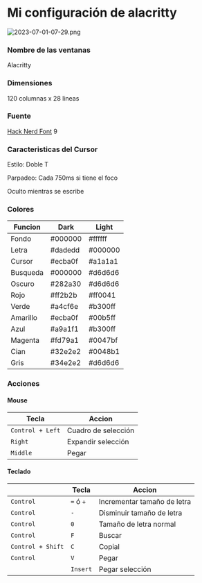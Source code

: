 # Mi configuración de alacritty

![2023-07-01-07-29.png](https://i.postimg.cc/kg1cNr1q/2023-07-01-07-29.png)

### Nombre de las ventanas
Alacritty

### Dimensiones
120 columnas x 28 lineas

### Fuente
[Hack Nerd Font](https://www.nerdfonts.com/font-downloads) 9

### Caracteristicas del Cursor

Estilo: Doble T 

Parpadeo: Cada 750ms si tiene el foco

Oculto mientras se escribe

### Colores

|Funcion    | Dark    | Light   |
|-----------|---------|---------|
|Fondo      | #000000 | #ffffff |
|Letra      | #dadedd | #000000 |
|Cursor     | #ecba0f | #a1a1a1 |
|Busqueda   | #000000 | #d6d6d6 |
|Oscuro     | #282a30 | #d6d6d6 |
|Rojo       | #ff2b2b | #ff0041 |
|Verde      | #a4cf6e | #b300ff |
|Amarillo   | #ecba0f | #00b5ff |
|Azul       | #a9a1f1 | #b300ff |
|Magenta    | #fd79a1 | #0047bf |
|Cian       | #32e2e2 | #0048b1 |
|Gris       | #34e2e2 | #d6d6d6 |

### Acciones

#### Mouse

| Tecla | Accion |
|-------|--------|
| ```Control + Left``` | Cuadro de selección |
| ```Right``` | Expandir selección |
| ```Middle``` | Pegar |

#### Teclado 

|  | Tecla  | Accion |
|--|--------|--------|
| ```Control``` | ```=``` ó ```+``` | Incrementar tamaño de letra |
| ```Control``` | ```-``` | Disminuir tamaño de letra   |
| ```Control``` | ```0``` | Tamaño de letra normal      |
| ```Control``` | ```F``` | Buscar                      |
| ```Control + Shift``` | ```C``` | Copial                      |
| ```Control``` | ```V``` | Pegar                       |
|  | ```Insert``` | Pegar selección |
